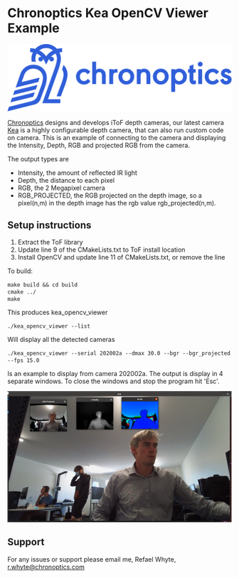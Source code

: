 # Chronoptics Kea OpenCV Viewer Example 
![Scheme](doc/chronoptics.png)

[Chronoptics](https://www.chronoptics.com/) designs and develops iToF depth cameras, our latest camera [Kea](https://www.chronoptics.com/cameras) is a highly configurable depth camera, that can also run custom code on camera. This is an example of connecting to the camera and displaying the Intensity, Depth, RGB and projected RGB from the camera. 

The output types are
- Intensity, the amount of reflected IR light
- Depth, the distance to each pixel 
- RGB, the 2 Megapixel camera 
- RGB_PROJECTED, the RGB projected on the depth image, so a pixel(n,m) in the depth image has the rgb value rgb_projected(n,m).  


## Setup instructions

1. Extract the ToF library 
2. Update line 9 of the CMakeLists.txt to ToF install location   
3. Install OpenCV and update line 11 of CMakeLists.txt, or remove the line


To build:

    make build && cd build 
    cmake ../
    make 

This produces kea_opencv_viewer 

    ./kea_opencv_viewer --list 

Will display all the detected cameras 

    ./kea_opencv_viewer --serial 202002a --dmax 30.0 --bgr --bgr_projected --fps 15.0

Is an example to display from camera 202002a. The output is display in 4 separate windows. To close the windows and stop the program hit 'Esc'. 

![Scheme](doc/output.png)

## Support 
For any issues or support please email me, Refael Whyte, r.whyte@chronoptics.com  

